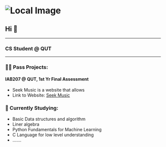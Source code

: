 <!-- markdownlint-disable MD033 -->

# ![Local Image](./BannerPhoto.png)

<h2>
    Hi 👋
</h2>

---

<h3> CS Student @ QUT  </h3>

---

<h3> 👨‍🍳 Pass Projects: </h3>

<h4> IAB207 @ QUT, 1st Yr Final Assessment</h4>

* Seek Music is a website that allows
* Link to Website: <a href="https://seekmusic.pythonanywhere.com/">Seek Music </a>
  
<h3> 📖 Currently Studying: </h2>

* Basic Data structures and algorithm
* Liner algebra
* Python Fundamentals for Machine Learning
* C Language for low level understanding
* .......

<!--
**Taitranz/Taitranz** is a ✨ _special_ ✨ repository because its `README.md` (this file) appears on your GitHub profile.

Here are some ideas to get you started:

- 🔭 I’m currently working on ...
- 🌱 I’m currently learning ...
- 👯 I’m looking to collaborate on ...
- 🤔 I’m looking for help with ...
- 💬 Ask me about ...
- 📫 How to reach me: ...
- 😄 Pronouns: ...
- ⚡ Fun fact: ...
-->
